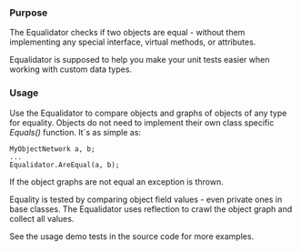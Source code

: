 ### Purpose
The Equalidator checks if two objects are equal - without them implementing any special interface, virtual methods, or attributes.

Equalidator is supposed to help you make your unit tests easier when working with custom data types.

### Usage
Use the Equalidator to compare objects and graphs of objects of any type for equality. Objects do not need to implement their own class specific _Equals()_ function. It´s as simple as:

	MyObjectNetwork a, b;
	...
	Equalidator.AreEqual(a, b);

If the object graphs are not equal an exception is thrown.

Equality is tested by comparing object field values - even private ones in base classes. The Equalidator uses reflection to crawl the object graph and collect all values.

See the usage demo tests in the source code for more examples.